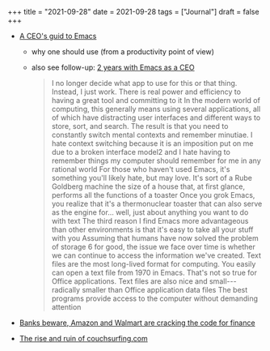 +++
title = "2021-09-28"
date = 2021-09-28
tags = ["Journal"]
draft = false
+++

-   [A CEO's guid to Emacs](https://www.fugue.co/blog/2015-11-11-guide-to-emacs.html)
    -   why one should use (from a productivity point of view)

    -   also see follow-up: [2 years with Emacs as a CEO](https://www.fugue.co/blog/2018-08-09-two-years-with-emacs-as-a-cto.html)

        > I no longer decide what app to use for this or that thing. Instead, I just work. There is real power and efficiency to having a great tool and committing to it In the modern world of computing, this generally means using several applications, all of which have distracting user interfaces and different ways to store, sort, and search. The result is that you need to constantly switch mental contexts and remember minutiae. I hate context switching because it is an imposition put on me due to a broken interface model2 and I hate having to remember things my computer should remember for me in any rational world For those who haven't used Emacs, it's something you'll likely hate, but may love. It's sort of a Rube Goldberg machine the size of a house that, at first glance, performs all the functions of a toaster Once you grok Emacs, you realize that it's a thermonuclear toaster that can also serve as the engine for... well, just about anything you want to do with text The third reason I find Emacs more advantageous than other environments is that it's easy to take all your stuff with you Assuming that humans have now solved the problem of storage 6 for good, the issue we face over time is whether we can continue to access the information we've created. Text files are the most long-lived format for computing. You easily can open a text file from 1970 in Emacs. That's not so true for Office applications. Text files are also nice and small---radically smaller than Office application data files The best programs provide access to the computer without demanding attention

-   [Banks beware, Amazon and Walmart are cracking the code for finance](https://www.reuters.com/business/finance/banks-beware-outsiders-are-cracking-code-finance-2021-09-17/)
-   [The rise and ruin of couchsurfing.com](https://www.inputmag.com/features/rise-and-ruin-of-couchsurfing/amp)